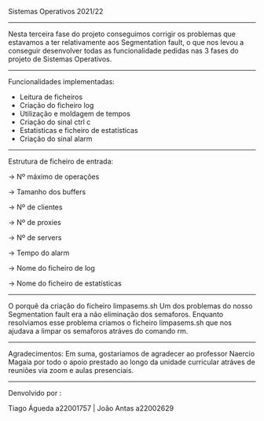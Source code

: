 Sistemas Operativos
2021/22


_______________________________________________________________________________________
Nesta terceira fase do projeto conseguimos corrigir os problemas que estavamos a ter relativamente aos Segmentation fault, o que nos levou a conseguir desenvolver todas as funcionalidade pedidas nas 3 fases do projeto de Sistemas Operativos.
________________________________________________________________________________________
Funcionalidades implementadas:
 - Leitura de ficheiros
 - Criação do ficheiro log
 - Utilização e moldagem de tempos 
 - Criação do sinal ctrl c
 - Estatisticas e ficheiro de estatísticas
 - Criação do sinal alarm
_______________________________________________________________________________________
Estrutura de ficheiro de entrada:

-> Nº máximo de operações

-> Tamanho dos buffers

-> Nº de clientes

-> Nº de proxies

-> Nº de servers

-> Tempo do alarm

-> Nome do ficheiro de log

-> Nome do ficheiro de estatísticas
_______________________________________________________________________________________
O porquê da criação do ficheiro limpasems.sh
Um dos problemas do nosso Segmentation fault era a não eliminação dos semaforos. Enquanto resolviamos esse problema criamos o ficheiro limpasems.sh que nos ajudava a limpar os semaforos atráves do comando rm.

_______________________________________________________________________________________
Agradecimentos:
Em suma, gostariamos de agradecer ao professor Naercio Magaia por todo o apoio prestado ao longo da unidade curricular atráves de reuniões via zoom e aulas presenciais.
_______________________________________________________________________________________
Denvolvido por :

Tiago Águeda a22001757 | João Antas a22002629